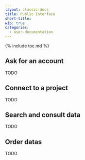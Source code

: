```yaml
---
layout: classic-docs
title: Public interface
short-title:
wip: true
categories:
  - user-documentation
---
```


{% include toc.md %}

## Ask for an account

TODO

## Connect to a project

TODO

## Search and consult data

TODO

## Order datas

TODO